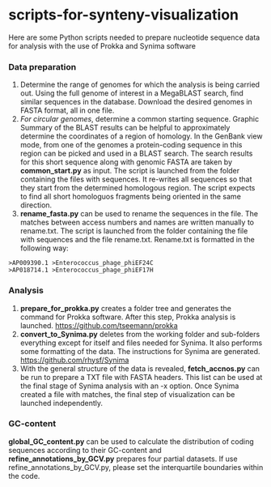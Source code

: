 # scripts-for-synteny-visualization
Here are some Python scripts needed to prepare nucleotide sequence data for analysis with the use of Prokka and Synima software

### Data preparation
1. Determine the range of genomes for which the analysis is being carried out. Using the full genome of interest in a MegaBLAST search, find similar sequences in the database. Download the desired genomes in FASTA format, all in one file.
2. *For circular genomes*, determine a common starting sequence. Graphic Summary of the BLAST results can be helpful to approximately determine the coordinates of a region of homology. In the GenBank view mode, from one of the genomes a protein-coding sequence in this region can be picked and used in a BLAST search. The search results for this short sequence along with genomic FASTA are taken by **common_start.py** as input. The script is launched from the folder containing the files with sequences. It re-writes all sequences so that they start from the determined homologous region. The script expects to find all short homologuos fragments being oriented in the same direction.
3. **rename_fasta.py** can be used to rename the sequences in the file. The matches between access numbers and names are written manually to rename.txt. The script is launched from the folder containing the file with sequences and the file rename.txt. Rename.txt is formatted in the following way:

```
>AP009390.1	>Enterococcus_phage_phiEF24C
>AP018714.1	>Enterococcus_phage_phiEF17H
```

### Analysis
1. **prepare_for_prokka.py** creates a folder tree and generates the command for Prokka software. After this step, Prokka analysis is launched. https://github.com/tseemann/prokka
2. **convert_to_Synima.py** deletes from the working folder and sub-folders everything except for itself and files needed for Synima. It also performs some formatting of the data. The instructions for Synima are generated. https://github.com/rhysf/Synima
3. With the general structure of the data is revealed, **fetch_accnos.py** can be run to prepare a TXT file with FASTA headers. This list can be used at the final stage of Synima analysis with an -x option. Once Synima created a file with matches, the final step of visualization can be launched independently.

### GC-content
**global_GC_content.py** can be used to calculate the distribution of coding sequences according to their GC-content and **refine_annotations_by_GCV.py** prepares four partial datasets. If use refine_annotations_by_GCV.py, please set the interquartile boundaries within the code.  
